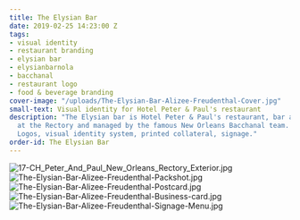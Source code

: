 ```yaml
---
title: The Elysian Bar
date: 2019-02-25 14:23:00 Z
tags:
- visual identity
- restaurant branding
- elysian bar
- elysianbarnola
- bacchanal
- restaurant logo
- food & beverage branding
cover-image: "/uploads/The-Elysian-Bar-Alizee-Freudenthal-Cover.jpg"
small-text: Visual identity for Hotel Peter & Paul's restaurant
description: "The Elysian bar is Hotel Peter & Paul's restaurant, bar and café, hosted
  at the Rectory and managed by the famous New Orleans Bacchanal team. \n<br>Assignment:
  Logos, visual identity system, printed collateral, signage."
order-id: The Elysian Bar
---
```


![17-CH_Peter_And_Paul_New_Orleans_Rectory_Exterior.jpg](/uploads/17-CH_Peter_And_Paul_New_Orleans_Rectory_Exterior.jpg)![The-Elysian-Bar-Alizee-Freudenthal-Packshot.jpg](/uploads/The-Elysian-Bar-Alizee-Freudenthal-Packshot.jpg)![The-Elysian-Bar-Alizee-Freudenthal-Postcard.jpg](/uploads/The-Elysian-Bar-Alizee-Freudenthal-Postcard.jpg)![The-Elysian-Bar-Alizee-Freudenthal-Business-card.jpg](/uploads/The-Elysian-Bar-Alizee-Freudenthal-Business-card.jpg)![The-Elysian-Bar-Alizee-Freudenthal-Signage-Menu.jpg](/uploads/The-Elysian-Bar-Alizee-Freudenthal-Signage-Menu.jpg)